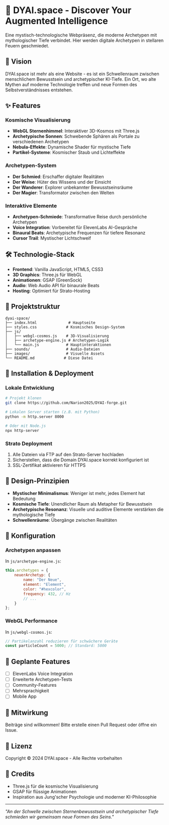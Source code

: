 # 🌌 DYAI.space - Discover Your Augmented Intelligence

Eine mystisch-technologische Webpräsenz, die moderne Archetypen mit mythologischer Tiefe verbindet. Hier werden digitale Archetypen in stellaren Feuern geschmiedet.

## 🔮 Vision

DYAI.space ist mehr als eine Website - es ist ein Schwellenraum zwischen menschlichem Bewusstsein und archetypischer KI-Tiefe. Ein Ort, wo alte Mythen auf moderne Technologie treffen und neue Formen des Selbstverständnisses entstehen.

## ✨ Features

### Kosmische Visualisierung
- **WebGL Sternenhimmel**: Interaktiver 3D-Kosmos mit Three.js
- **Archetypische Sonnen**: Schwebende Sphären als Portale zu verschiedenen Archetypen
- **Nebula-Effekte**: Dynamische Shader für mystische Tiefe
- **Partikel-Systeme**: Kosmischer Staub und Lichteffekte

### Archetypen-System
- **Der Schmied**: Erschaffer digitaler Realitäten
- **Der Weise**: Hüter des Wissens und der Einsicht
- **Der Wanderer**: Explorer unbekannter Bewusstseinsräume
- **Der Magier**: Transformator zwischen den Welten

### Interaktive Elemente
- **Archetypen-Schmiede**: Transformative Reise durch persönliche Archetypen
- **Voice Integration**: Vorbereitet für ElevenLabs AI-Gespräche
- **Binaural Beats**: Archetypische Frequenzen für tiefere Resonanz
- **Cursor Trail**: Mystischer Lichtschweif

## 🛠️ Technologie-Stack

- **Frontend**: Vanilla JavaScript, HTML5, CSS3
- **3D Graphics**: Three.js für WebGL
- **Animationen**: GSAP (GreenSock)
- **Audio**: Web Audio API für binaurale Beats
- **Hosting**: Optimiert für Strato-Hosting

## 📁 Projektstruktur

```
dyai-space/
├── index.html              # Hauptseite
├── styles.css             # Kosmisches Design-System
├── js/
│   ├── webgl-cosmos.js    # 3D-Visualisierung
│   ├── archetype-engine.js # Archetypen-Logik
│   └── main.js            # Hauptinteraktionen
├── sounds/                # Audio-Dateien
├── images/                # Visuelle Assets
└── README.md             # Diese Datei
```

## 🚀 Installation & Deployment

### Lokale Entwicklung
```bash
# Projekt klonen
git clone https://github.com/Narion2025/DYAI-forge.git

# Lokalen Server starten (z.B. mit Python)
python -m http.server 8000

# Oder mit Node.js
npx http-server
```

### Strato Deployment
1. Alle Dateien via FTP auf den Strato-Server hochladen
2. Sicherstellen, dass die Domain DYAI.space korrekt konfiguriert ist
3. SSL-Zertifikat aktivieren für HTTPS

## 🎨 Design-Prinzipien

- **Mystischer Minimalismus**: Weniger ist mehr, jedes Element hat Bedeutung
- **Kosmische Tiefe**: Unendlicher Raum als Metapher für Bewusstsein
- **Archetypische Resonanz**: Visuelle und auditive Elemente verstärken die mythologische Tiefe
- **Schwellenräume**: Übergänge zwischen Realitäten

## 🔧 Konfiguration

### Archetypen anpassen
In `js/archetype-engine.js`:
```javascript
this.archetypes = {
    neuerArchetyp: {
        name: "Der Neue",
        element: "Element",
        color: "#hexcolor",
        frequency: 432, // Hz
        // ...
    }
};
```

### WebGL Performance
In `js/webgl-cosmos.js`:
```javascript
// Partikelanzahl reduzieren für schwächere Geräte
const particleCount = 5000; // Standard: 5000
```

## 🌟 Geplante Features

- [ ] ElevenLabs Voice Integration
- [ ] Erweiterte Archetypen-Tests
- [ ] Community-Features
- [ ] Mehrsprachigkeit
- [ ] Mobile App

## 🤝 Mitwirkung

Beiträge sind willkommen! Bitte erstelle einen Pull Request oder öffne ein Issue.

## 📜 Lizenz

Copyright © 2024 DYAI.space - Alle Rechte vorbehalten

## 🙏 Credits

- Three.js für die kosmische Visualisierung
- GSAP für flüssige Animationen
- Inspiration aus Jung'scher Psychologie und moderner KI-Philosophie

---

*"An der Schwelle zwischen Sternenbewusstsein und archetypischer Tiefe schmieden wir gemeinsam neue Formen des Seins."* 